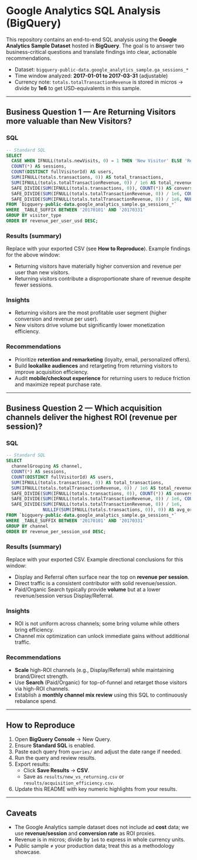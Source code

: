 # Google Analytics SQL Analysis (BigQuery)

This repository contains an end-to-end SQL analysis using the **Google Analytics Sample Dataset** hosted in **BigQuery**. The goal is to answer two business-critical questions and translate findings into clear, actionable recommendations.

- Dataset: `bigquery-public-data.google_analytics_sample.ga_sessions_*`
- Time window analyzed: **2017-01-01 to 2017-03-31** (adjustable)
- Currency note: `totals.totalTransactionRevenue` is stored in micros → divide by **1e6** to get USD-equivalents in this sample.

---

## Business Question 1 — Are Returning Visitors more valuable than New Visitors?

### SQL
```sql
-- Standard SQL
SELECT
  CASE WHEN IFNULL(totals.newVisits, 0) = 1 THEN 'New Visitor' ELSE 'Returning Visitor' END AS visitor_type,
  COUNT(*) AS sessions,
  COUNT(DISTINCT fullVisitorId) AS users,
  SUM(IFNULL(totals.transactions, 0)) AS total_transactions,
  SUM(IFNULL(totals.totalTransactionRevenue, 0)) / 1e6 AS total_revenue_usd,
  SAFE_DIVIDE(SUM(IFNULL(totals.transactions, 0)), COUNT(*)) AS conversion_rate,                -- transactions per session
  SAFE_DIVIDE(SUM(IFNULL(totals.totalTransactionRevenue, 0)) / 1e6, COUNT(*)) AS revenue_per_session_usd,
  SAFE_DIVIDE(SUM(IFNULL(totals.totalTransactionRevenue, 0)) / 1e6, NULLIF(COUNT(DISTINCT fullVisitorId), 0)) AS revenue_per_user_usd
FROM `bigquery-public-data.google_analytics_sample.ga_sessions_*`
WHERE _TABLE_SUFFIX BETWEEN '20170101' AND '20170331'
GROUP BY visitor_type
ORDER BY revenue_per_user_usd DESC;
```

### Results (summary)
Replace with your exported CSV (see **How to Reproduce**). Example findings for the above window:
- Returning visitors have materially higher conversion and revenue per user than new visitors.
- Returning visitors contribute a disproportionate share of revenue despite fewer sessions.

### Insights
- Returning visitors are the most profitable user segment (higher conversion and revenue per user).
- New visitors drive volume but significantly lower monetization efficiency.

### Recommendations
- Prioritize **retention and remarketing** (loyalty, email, personalized offers).
- Build **lookalike audiences** and retargeting from returning visitors to improve acquisition efficiency.
- Audit **mobile/checkout experience** for returning users to reduce friction and maximize repeat purchase rate.

---

## Business Question 2 — Which acquisition channels deliver the highest ROI (revenue per session)?

### SQL
```sql
-- Standard SQL
SELECT
  channelGrouping AS channel,
  COUNT(*) AS sessions,                                                                -- each row = 1 session
  COUNT(DISTINCT fullVisitorId) AS users,
  SUM(IFNULL(totals.transactions, 0)) AS total_transactions,
  SUM(IFNULL(totals.totalTransactionRevenue, 0)) / 1e6 AS total_revenue_usd,
  SAFE_DIVIDE(SUM(IFNULL(totals.transactions, 0)), COUNT(*)) AS conversion_rate,       -- transactions per session
  SAFE_DIVIDE(SUM(IFNULL(totals.totalTransactionRevenue, 0)) / 1e6, COUNT(*)) AS revenue_per_session_usd,
  SAFE_DIVIDE(SUM(IFNULL(totals.totalTransactionRevenue, 0)) / 1e6,
              NULLIF(SUM(IFNULL(totals.transactions, 0)), 0)) AS avg_order_value_usd
FROM `bigquery-public-data.google_analytics_sample.ga_sessions_*`
WHERE _TABLE_SUFFIX BETWEEN '20170101' AND '20170331'
GROUP BY channel
ORDER BY revenue_per_session_usd DESC;
```

### Results (summary)
Replace with your exported CSV. Example directional conclusions for this window:
- Display and Referral often surface near the top on **revenue per session**.
- Direct traffic is a consistent contributor with solid revenue/session.
- Paid/Organic Search typically provide **volume** but at a lower revenue/session versus Display/Referral.

### Insights
- ROI is not uniform across channels; some bring volume while others bring efficiency.
- Channel mix optimization can unlock immediate gains without additional traffic.

### Recommendations
- **Scale** high-ROI channels (e.g., Display/Referral) while maintaining brand/Direct strength.
- Use **Search** (Paid/Organic) for top-of-funnel and retarget those visitors via high-ROI channels.
- Establish a **monthly channel mix review** using this SQL to continuously rebalance spend.

---

## How to Reproduce

1. Open **BigQuery Console** → New Query.
2. Ensure **Standard SQL** is enabled.
3. Paste each query from `queries/` and adjust the date range if needed.
4. Run the query and review results.
5. Export results:
   - Click **Save Results** → **CSV**.
   - Save as `results/new_vs_returning.csv` or `results/acquisition_efficiency.csv`.
6. Update this README with key numeric highlights from your results.

---

## Caveats

- The Google Analytics sample dataset does not include ad **cost** data; we use **revenue/session** and **conversion rate** as ROI proxies.
- Revenue is in micros; divide by `1e6` to express in whole currency units.
- Public sample ≠ your production data; treat this as a methodology showcase.
